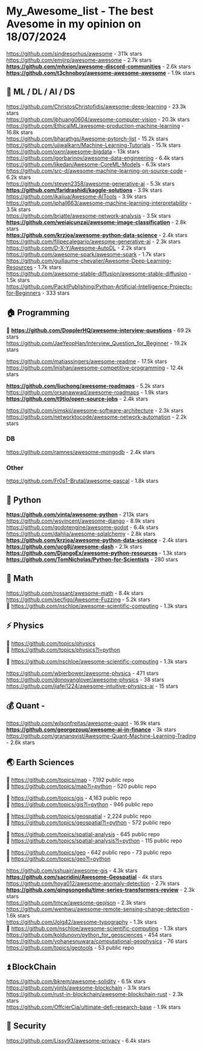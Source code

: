 # My_Awesome_list - The best Avesome in my opinion on 18/07/2024                   
https://github.com/sindresorhus/awesome - 311k stars                       
https://github.com/emijrp/awesome-awesome -  2.7k stars                  
**https://github.com/mhxion/awesome-discord-communities** - 2.6k stars                    
**https://github.com/t3chnoboy/awesome-awesome-awesome** - 1.9k stars                   

## 🚗 ML / DL / AI / DS                    
https://github.com/ChristosChristofidis/awesome-deep-learning -  23.3k stars                    
https://github.com/jbhuang0604/awesome-computer-vision  - 20.3k stars                  
https://github.com/EthicalML/awesome-production-machine-learning -  16.8k stars                           
https://github.com/bharathgs/Awesome-pytorch-list - 15.2k stars                 
https://github.com/ujjwalkarn/Machine-Learning-Tutorials - 15.1k stars                     
https://github.com/oxnr/awesome-bigdata - 13k stars                    
https://github.com/igorbarinov/awesome-data-engineering - 6.4k stars           
https://github.com/likedan/Awesome-CoreML-Models - 6.3k stars                
https://github.com/src-d/awesome-machine-learning-on-source-code -  6.2k stars     
https://github.com/steven2358/awesome-generative-ai -  5.3k stars     
**https://github.com/faridrashidi/kaggle-solutions** - 3.9k stars                   
https://github.com/ikaijua/Awesome-AITools - 3.9k stars                   
https://github.com/jphall663/awesome-machine-learning-interpretability -  3.5k stars            
https://github.com/briatte/awesome-network-analysis - 3.5k stars               
**https://github.com/weiaicunzai/awesome-image-classification** - 2.8k stars             
**https://github.com/krzjoa/awesome-python-data-science** - 2.4k stars              
https://github.com/filipecalegario/awesome-generative-ai - 2.3k stars       
https://github.com/D-X-Y/Awesome-AutoDL -  2.2k stars              
https://github.com/awesome-spark/awesome-spark - 1.7k stars                  
https://github.com/guillaume-chevalier/Awesome-Deep-Learning-Resources -  1.7k stars           
https://github.com/awesome-stable-diffusion/awesome-stable-diffusion - 1.5k stars                
https://github.com/PacktPublishing/Python-Artificial-Intelligence-Projects-for-Beginners -  333 stars              

## 🏠 Programming 
📍 **https://github.com/DopplerHQ/awesome-interview-questions** - 69.2k stars                  
https://github.com/JaeYeopHan/Interview_Question_for_Beginner - 19.2k stars   

https://github.com/matiassingers/awesome-readme - 17.5k stars                       
https://github.com/lnishan/awesome-competitive-programming -  12.4k stars                 

**https://github.com/liuchong/awesome-roadmaps** - 5.2k stars    
https://github.com/orsanawwad/awesome-roadmaps - 1.9k stars    
**https://github.com/t9tio/open-source-jobs** - 2.4k stars   

https://github.com/simskij/awesome-software-architecture -  2.3k stars             
https://github.com/networktocode/awesome-network-automation - 2.2k stars          

### DB                           
https://github.com/ramnes/awesome-mongodb - 2.4k stars        

### Other
https://github.com/Fr0sT-Brutal/awesome-pascal - 1.8k stars              


## 🐍 Python         
**https://github.com/vinta/awesome-python** - 213k stars                       
https://github.com/wsvincent/awesome-django - 8.9k stars                          
https://github.com/godotengine/awesome-godot - 6.4k stars                  
https://github.com/dahlia/awesome-sqlalchemy -  2.8k stars         
**https://github.com/krzjoa/awesome-python-data-science** - 2.4k stars                       
**https://github.com/ucg8j/awesome-dash** - 2.1k stars                              
**https://github.com/DjangoEx/awesome-python-resources** - 1.3k stars             
**https://github.com/TomNicholas/Python-for-Scientists** - 280 stars                        

## 📝 Math 
https://github.com/rossant/awesome-math - 8.4k stars           
https://github.com/secfigo/Awesome-Fuzzing - 5.2k stars             
🚩 https://github.com/nschloe/awesome-scientific-computing - 1.3k stars                  

## ⚡ Physics
💜 https://github.com/topics/physics                     
💜 https://github.com/topics/physics?l=python                     

🚩 https://github.com/nschloe/awesome-scientific-computing - 1.3k stars                  

https://github.com/wbierbower/awesome-physics -  471 stars                   
https://github.com/donovanglover/awesome-physics -  38 stars       
https://github.com/jiafei1224/awesome-intuitive-physics-ai - 15 stars                

## 💰 Quant - 
https://github.com/wilsonfreitas/awesome-quant - 16.9k stars                                        
**https://github.com/georgezouq/awesome-ai-in-finance** -  3k stars               
https://github.com/grananqvist/Awesome-Quant-Machine-Learning-Trading -  2.6k stars                 


## 🌏 Earth Sciences                 
💜 https://github.com/topics/map - 7,192 public repo              
💜 https://github.com/topics/map?l=python - 520 public repo                

💜 https://github.com/topics/gis - 4,163 public repo                 
💜 https://github.com/topics/gis?l=python -  946 public repo                 

💜 https://github.com/topics/geospatial - 2,224 public repo                                       
💜 https://github.com/topics/geospatial?l=python - 572 public repo                                      

💜 https://github.com/topics/spatial-analysis - 645 public repo           
💜 https://github.com/topics/spatial-analysis?l=python -  115 public repo                 

💜 https://github.com/topics/geo -  642 public repo - 73 public repo                                 
💜 https://github.com/topics/geo?l=python

https://github.com/sshuair/awesome-gis -  4.3k stars                                 
**https://github.com/sacridini/Awesome-Geospatial** - 4k stars                                            
https://github.com/hoya012/awesome-anomaly-detection - 2.7k stars  
**https://github.com/qingsongedu/time-series-transformers-review**  - 2.3k stars                
https://github.com/tmcw/awesome-geojson - 2.3k stars                
https://github.com/wenhwu/awesome-remote-sensing-change-detection - 1.6k stars   
https://github.com/Jolg42/awesome-typography - 1.3k stars             
🚩 https://github.com/nschloe/awesome-scientific-computing - 1.3k stars                               
https://github.com/koldunovn/python_for_geosciences -  454 stars                               
https://github.com/yohanesnuwara/computational-geophysics -  76 stars  
https://github.com/topics/geotools -  53 public repo                 

## ⏫ BlockChain
https://github.com/bkrem/awesome-solidity -  6.5k stars       
https://github.com/yjjnls/awesome-blockchain - 3.1k stars               
https://github.com/rust-in-blockchain/awesome-blockchain-rust - 2.3k stars               
https://github.com/OffcierCia/ultimate-defi-research-base - 1.9k stars                    

## 🗿 Security
https://github.com/Lissy93/awesome-privacy - 6.4k stars                      
